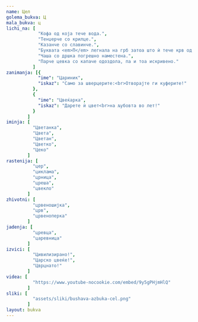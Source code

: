 ```yaml
---
name: Цел
golema_bukva: Ц
mala_bukva: ц
lichi_na: [
            "Кофа од која тече вода.",
            "Тенџерче со крилце.",
            "Казанче со славинче.",
            "Буквата <em>П</em> легнала на грб затоа што ѝ тече крв од носот.",
            "Чаша со дршка погрешно наместена.",
            "Парче цевка со капаче одоздола, па и тоа искривено."
          ]
zanimanja: [{
            "ime": "Цариник",
            "iskaz": "Само за шверцерите:<br>Отворајте ги куферите!"
          },
          {
            "ime": "Цвеќарка",
            "iskaz": "Дарете ѝ цвет<br>на љубовта во лет!"
          }
        ]
iminja: [
          "Цветанка",
          "Цвета",
          "Цветан",
          "Цветко",
          "Цеко"
        ]
rastenija: [
          "цер",
          "циклама",
          "црница",
          "цреша",
          "цвекло"
        ]
zhivotni: [
          "црвеношијка",
          "црв",
          "црвеноперка"
        ]
jadenja: [
          "цревца",
          "царевница"
        ]
izvici: [
          "Цивилизирано!",
          "Царско цвеќе!",
          "Цврцнато!"
        ]
videa: [
          "https://www.youtube-nocookie.com/embed/9y5gPHjmHlQ"
        ]
sliki: [
          "assets/sliki/bushava-azbuka-cel.png"
        ]
layout: bukva
---
```

